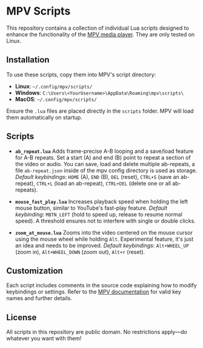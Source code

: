 # MPV Scripts

This repository contains a collection of individual Lua scripts designed to enhance the functionality of the [MPV media player](https://mpv.io/). They are only tested on Linux.

## Installation

To use these scripts, copy them into MPV's script directory:
- **Linux**: `~/.config/mpv/scripts/`
- **Windows**: `C:\Users\<YourUsername>\AppData\Roaming\mpv\scripts\`
- **MacOS**: `~/.config/mpv/scripts/`

Ensure the `.lua` files are placed directly in the `scripts` folder. MPV will load them automatically on startup.

## Scripts

- **`ab_repeat.lua`**
 Adds frame-precise A-B looping and a save/load feature for A-B repeats. Set a start (A) and end (B) point to repeat a section of the video or audio. You can save, load and delete multiple ab-repeats, a file `ab-repeat.json` inside of the mpv config directory is used as storage.
 *Default keybindings*: `HOME` (A), `END` (B), `DEL` (reset), `CTRL+S` (save an ab-repeat), `CTRL+L` (load an ab-repeat), `CTRL+DEL` (delete one or all ab-repeats).

- **`mouse_fast_play.lua`**
 Increases playback speed when holding the left mouse button, similar to YouTube's fast-play feature.
 *Default keybinding*: `MBTN_LEFT` (hold to speed up, release to resume normal speed). A threshold ensures not to interfere with single or double clicks.

- **`zoom_at_mouse.lua`**
 Zooms into the video centered on the mouse cursor using the mouse wheel while holding `Alt`. Experimental feature, it's just an idea and needs to be improved.
 *Default keybindings*: `Alt+WHEEL_UP` (zoom in), `Alt+WHEEL_DOWN` (zoom out), `Alt+r` (reset).

## Customization

Each script includes comments in the source code explaining how to modify keybindings or settings.
Refer to the [MPV documentation](https://mpv.io/manual/stable/) for valid key names and further details.

## License

All scripts in this repository are public domain. No restrictions apply—do whatever you want with them!
